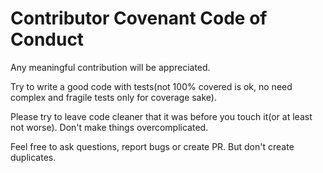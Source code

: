 # Contributor Covenant Code of Conduct

Any meaningful contribution will be appreciated.

Try to write a good code with tests(not 100% covered is ok, no need complex and fragile tests only for coverage sake).

Please try to leave code cleaner that it was before you touch it(or at least not worse). Don't make things overcomplicated.

Feel free to ask questions, report bugs or create PR. But don't create duplicates.
